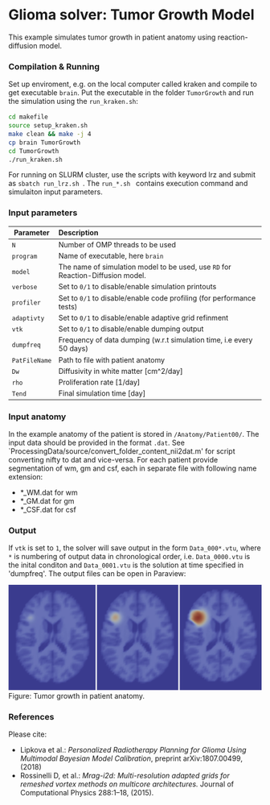 # Glioma solver: Tumor Growth Model
This example simulates tumor growth in patient anatomy using reaction-diffusion model. 

### Compilation & Running
Set up enviroment, e.g. on the local computer called kraken and compile to get executable ```brain```. Put the executable in the folder ```TumorGrowth``` and run the simulation using the ```run_kraken.sh```:
```sh
cd makefile
source setup_kraken.sh
make clean && make -j 4
cp brain TumorGrowth 
cd TumorGrowth
./run_kraken.sh
```
For running on SLURM cluster, use the scripts with keyword lrz and submit as  ```sbatch run_lrz.sh ```. The  ```run_*.sh ``` contains execution command and simulaiton input parameters.

### Input parameters

| Parameter        | Description     |
| ------------- |:-----------------|
| `N`  | Number of OMP threads to be used|
| `program`   | Name of executable, here `brain` |
| `model`   | The name of simulation model to be used, use `RD` for Reaction-Diffusion model. |
| `verbose`   | Set to `0/1` to disable/enable simulation printouts |
| `profiler`   | Set to `0/1` to disable/enable code profiling (for performance tests) |
| `adaptivty`   | Set to `0/1` to disable/enable adaptive grid refinment |
| `vtk`   | Set to `0/1` to disable/enable dumping output |
| `dumpfreq`   | Frequency of data dumping (w.r.t simulation time, i.e every 50 days) |
| `PatFileName`   | Path to file with patient anatomy |
| `Dw`    | Diffusivity in white matter [cm^2/day] |
| `rho`   | Proliferation rate [1/day] |
| `Tend`  | Final simulation time [day] |

### Input anatomy
In the example anatomy of the patient is stored in `/Anatomy/Patient00/`. The input data should be provided in the format `.dat`. See `ProcessingData/source/convert_folder_content_nii2dat.m' for script converting nifty to dat and vice-versa. For each patient provide segmentation of wm, gm and csf, each in separate file with following name extension:
* *_WM.dat for wm
* *_GM.dat for gm
* *_CSF.dat for csf
 
### Output
If `vtk` is set to `1`, the solver will save output in the form `Data_000*.vtu`, where `*` is numbering of output data in chronological order, i.e. `Data_0000.vtu` is the inital conditon and `Data_0001.vtu` is the solution at time specified in 'dumpfreq'. The output files can be open in Paraview:

![alt text](../figures/TumorGrowth.jpg)
Figure: Tumor growth in patient anatomy.


### References
Please cite:
* Lipkova et al.: *Personalized Radiotherapy Planning for Glioma Using Multimodal Bayesian Model Calibration*, preprint arXiv:1807.00499, (2018)
* Rossinelli D, et al.: *Mrag-i2d: Multi-resolution adapted grids for remeshed vortex methods on multicore architectures.* Journal of Computational Physics 288:1–18, (2015).
